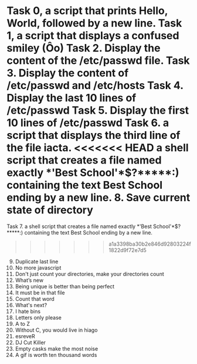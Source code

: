 Task 0, a script that prints Hello, World, followed by a new line.
Task 1, a script that displays a confused smiley (Ôo)
Task 2. Display the content of the /etc/passwd file.
Task 3. Display the content of /etc/passwd and /etc/hosts
Task 4. Display the last 10 lines of /etc/passwd
Task 5. Display the first 10 lines of /etc/passwd
Task 6. a script that displays the third line of the file iacta.
<<<<<<< HEAD
a shell script that creates a file named exactly \*\'Best School\'\*$\?\*\*\*\*\*:) containing the text Best School ending by a new line.
8. Save current state of directory
=======
Task 7. a shell script that creates a file named exactly \*\'Best School\'\*$\?\*\*\*\*\*:) containing the text Best School ending by a new line.
>>>>>>> a1a3398ba30b2e846d92803224f1822d9f72e7d5
9. Duplicate last line
10. No more javascript
11. Don't just count your directories, make your directories count
12. What’s new
13. Being unique is better than being perfect
14. It must be in that file
15. Count that word
16. What's next?
17. I hate bins
18. Letters only please
19. A to Z
20. Without C, you would live in hiago
21. esreveR
22. DJ Cut Killer
23. Empty casks make the most noise
24. A gif is worth ten thousand words
